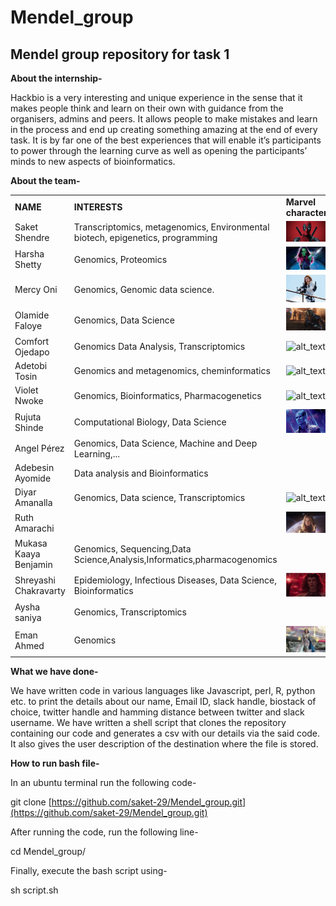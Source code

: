 # Mendel_group
<h2>Mendel group repository for task 1</h2>
<!-- Output copied to clipboard! -->

<!-----
NEW: Check the "Suppress top comment" option to remove this info from the output.

Conversion time: 5.71 seconds.


Using this Markdown file:

1. Paste this output into your source file.
2. See the notes and action items below regarding this conversion run.
3. Check the rendered output (headings, lists, code blocks, tables) for proper
   formatting and use a linkchecker before you publish this page.

Conversion notes:

* Docs to Markdown version 1.0β30
* Fri Aug 06 2021 09:20:58 GMT-0700 (PDT)
* Source doc: Readme
* Tables are currently converted to HTML tables.
* This document has images: check for >>>>>  gd2md-html alert:  inline image link in generated source and store images to your server. NOTE: Images in exported zip file from Google Docs may not appear in  the same order as they do in your doc. Please check the images!

----->



**About the internship-**

Hackbio is a very interesting and unique experience in the sense that it makes people think and learn on their own with guidance from the organisers, admins and peers. It allows people to make mistakes and learn in the process and end up creating something amazing at the end of every task. It is by far one of the best experiences that will enable it’s participants to power through the learning curve as well as opening the participants’ minds to new aspects of bioinformatics.

**About the team-**


<table>
  <tr>
   <td><strong>NAME</strong>
   </td>
   <td><strong>INTERESTS</strong>
   </td>
   <td><strong>Marvel character</strong>
   </td>
  </tr>
  <tr>
   <td>Saket Shendre
   </td>
   <td>Transcriptomics, metagenomics, Environmental biotech, epigenetics, programming
   </td>
   <td>



<img src="images/dp.jpg" width="" alt="alt_text" title="image_tooltip">

   </td>
  </tr>
  <tr>
   <td>Harsha Shetty
   </td>
   <td>   Genomics, Proteomics
   </td>
   <td>



<img src="images/gm.jpg" width="" alt="alt_text" title="image_tooltip">

   </td>
  </tr>
  <tr>
   <td>Mercy Oni
   </td>
   <td>  Genomics, Genomic data science.
   </td>
   <td>



<img src="images/bw.jpg" width="" alt="alt_text" title="image_tooltip">

   </td>
  </tr>
  <tr>
   <td>Olamide Faloye
   </td>
   <td>    Genomics, Data Science
   </td>
   <td>


<img src="images/pp.jpg" width="" alt="alt_text" title="image_tooltip">

   </td>
  </tr>
  <tr>
   <td>Comfort Ojedapo
   </td>
   <td>Genomics Data Analysis, Transcriptomics
   </td>
   <td>



<img src="images/image5.png" width="" alt="alt_text" title="image_tooltip">

   </td>
  </tr>
  <tr>
   <td>Adetobi Tosin
   </td>
   <td>Genomics and metagenomics, cheminformatics
   </td>
   <td>



<img src="images/s.png" width="" alt="alt_text" title="image_tooltip">

   </td>
  </tr>
  <tr>
   <td>Violet Nwoke
   </td>
   <td>Genomics, Bioinformatics, Pharmacogenetics
   </td>
   <td>



<img src="images/s.jpg" width="" alt="alt_text" title="image_tooltip">

   </td>
  </tr>
  <tr>
   <td>Rujuta Shinde
   </td>
   <td>Computational Biology, Data Science
   </td>
   <td>



<img src="images/nb.jpg" width="" alt="alt_text" title="image_tooltip">

   </td>
  </tr>
  <tr>
   <td>Angel Pérez
   </td>
   <td>Genomics, Data Science, Machine and Deep Learning,...
   </td>
   <td>
   </td>
  </tr>
  <tr>
   <td>Adebesin Ayomide
   </td>
   <td>Data analysis and Bioinformatics
   </td>
   <td>
   </td>
  </tr>
  <tr>
   <td>Diyar Amanalla
   </td>
   <td>Genomics, Data science, Transcriptomics
   </td>
   <td>




<img src="images/im.jpg" width="" alt="alt_text" title="image_tooltip">

   </td>
  </tr>
  <tr>
   <td>Ruth Amarachi
   </td>
   <td>
   </td>
   <td>



<img src="images/cd.jpg" width="" alt="alt_text" title="image_tooltip">

   </td>
  </tr>
  <tr>
   <td>Mukasa Kaaya Benjamin
   </td>
   <td>Genomics, Sequencing,Data Science,Analysis,Informatics,pharmacogenomics
   </td>
   <td>
   </td>
  </tr>
  <tr>
   <td>Shreyashi Chakravarty
   </td>
   <td>Epidemiology, Infectious Diseases, Data Science, Bioinformatics
   </td>
   <td>



<img src="images/sw.jpg" width="" alt="alt_text" title="image_tooltip">

   </td>
  </tr>
  <tr>
   <td>Aysha saniya
   </td>
   <td>Genomics, Transcriptomics
   </td>
   <td>
   </td>
  </tr>
  <tr>
   <td>Eman Ahmed
   </td>
   <td>Genomics
   </td>
   <td>



<img src="images/vk.jpg" width="" alt="alt_text" title="image_tooltip">

   </td>
  </tr>
</table>


**What we have done-**

We have written code in various languages like Javascript, perl, R, python etc. to print the details about our name, Email ID, slack handle, biostack of choice, twitter handle and hamming distance between twitter and slack username. We have written a shell script that clones the repository containing our code and generates a csv with our details via the said code. It also gives the user description of the destination where the file is stored. 

**How to run bash file-**

In an ubuntu terminal run the following code-

git clone [https://github.com/saket-29/Mendel_group.git](https://github.com/saket-29/Mendel_group.git)

After running the code, run the following line-

cd Mendel_group/

Finally, execute the bash script using-

sh script.sh


